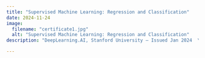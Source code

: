 ```yaml
---
title: "Supervised Machine Learning: Regression and Classification"
date: 2024-11-24
image:
  filename: "certificate1.jpg"
  alt: "Supervised Machine Learning: Regression and Classification"
description: "DeepLearning.AI, Stanford University — Issued Jan 2024  \nCredential ID: Y9815S6QCI3W  \n[View Certificate](https://www.coursera.org/account/accomplishments/certificate/Y9815S6QCI3W)"

---
```

